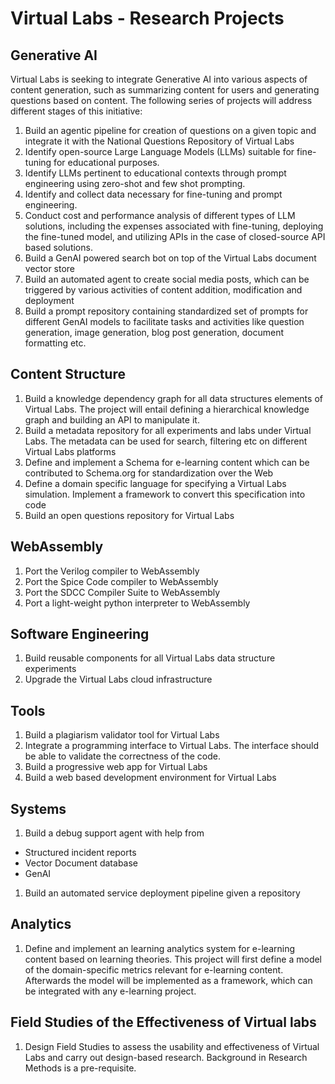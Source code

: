 # Virtual Labs - Research Projects

## Generative AI
Virtual Labs is seeking to integrate Generative AI into various aspects of content generation, such as summarizing content for users and generating questions based on content. The following series of projects will address different stages of this initiative:

1. Build an agentic pipeline for creation of questions on a given topic and integrate it with the National Questions Repository of Virtual Labs
1. Identify open-source Large Language Models (LLMs) suitable for fine-tuning for educational purposes.
1. Identify LLMs pertinent to educational contexts through prompt engineering using zero-shot and few shot prompting.
1. Identify and collect data necessary for fine-tuning and prompt engineering.
1. Conduct cost and performance analysis of different types of LLM solutions, including the expenses associated with fine-tuning, deploying the fine-tuned model, and utilizing APIs in the case of closed-source API based solutions.
1. Build a GenAI powered search bot on top of the Virtual Labs document vector store
1. Build an automated agent to create social media posts, which can be triggered by various activities of content addition, modification and deployment
1. Build a prompt repository containing standardized set of prompts for different GenAI models to facilitate tasks and  activities like question generation, image generation, blog post generation, document formatting etc.

## Content Structure
1. Build a knowledge dependency graph for all data structures elements of Virtual Labs. The project will entail defining a hierarchical knowledge graph and building an API to manipulate it.
1. Build a metadata repository for all experiments and labs under Virtual Labs. The metadata can be used for search, filtering etc on different Virtual Labs platforms
1. Define and implement a Schema for e-learning content which can be contributed to Schema.org for standardization over the Web
1. Define a domain specific language for specifying a Virtual Labs simulation. Implement a framework to convert this specification into code
1. Build an open questions repository for Virtual Labs

## WebAssembly
1. Port the Verilog compiler to WebAssembly
1. Port the Spice Code compiler to WebAssembly
1. Port the SDCC Compiler Suite to WebAssembly
1. Port a light-weight python interpreter to WebAssembly

## Software Engineering
1. Build reusable components for all Virtual Labs data structure experiments
1. Upgrade the Virtual Labs cloud infrastructure

## Tools
1. Build a plagiarism validator tool for Virtual Labs
1. Integrate a programming interface to Virtual Labs. The interface should be able to validate the correctness of the code.
1. Build a progressive web app for Virtual Labs
1. Build a web based development environment for Virtual Labs

## Systems
1. Build a debug support agent with help from
  - Structured incident reports
  - Vector Document database
  - GenAI
1. Build an automated service deployment pipeline given a repository

## Analytics
1. Define and implement an learning analytics system for e-learning content based on learning theories.  This project will first define a model of the domain-specific metrics relevant for e-learning content.  Afterwards the model will be implemented as a framework, which can be integrated with any e-learning project.

## Field Studies of the Effectiveness of Virtual labs
1. Design Field Studies to assess the usability and effectiveness of Virtual Labs and carry out design-based research.  Background in Research Methods is a pre-requisite.

 
